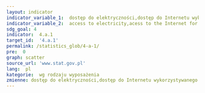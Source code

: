 ```yaml
---
layout: indicator
indicator_variable_1:  dostęp do elektryczności,dostęp do Internetu wykorzystywanego w celach pedagogicznych,dostęp do komputerów wykorzystywanych w celach pedagogicznych,dostęp do wody pitnej,dostęp do podstawowych niekoedukacyjnych urządzeń sanitarnych,dostęp do podstawowych przyrządów do mycia rąk
indicator_variable_2:  access to electricity,acess to the Internet for pedagogical purposes,access to computers for pedagogical purposes,access to basic drinking water,access to single sex basic sanitation facilities,acces to basic handwashing facilities
sdg_goal: 4
indicator:  4.a.1
target_id:  '4.a.1'
permalink: /statistics_glob/4-a-1/
pre:  0
graph: scatter
source_url: 'www.stat.gov.pl'
lang:  pl
kategorie:  wg rodzaju wyposażenia
zmienne: dostęp do elektryczności,dostęp do Internetu wykorzystywanego w celach pedagogicznych,dostęp do komputerów wykorzystywanych w celach pedagogicznych,dostęp do wody pitnej,dostęp do podstawowych niekoedukacyjnych urządzeń sanitarnych,dostęp do podstawowych przyrządów do mycia rąk
---
```

